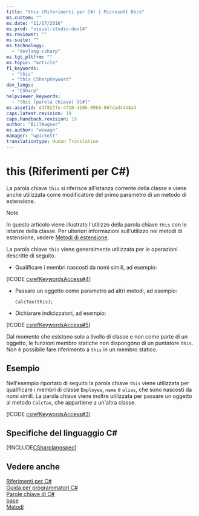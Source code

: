 ```yaml
---
title: "this (Riferimenti per C#) | Microsoft Docs"
ms.custom: ""
ms.date: "11/17/2016"
ms.prod: "visual-studio-dev14"
ms.reviewer: ""
ms.suite: ""
ms.technology: 
  - "devlang-csharp"
ms.tgt_pltfrm: ""
ms.topic: "article"
f1_keywords: 
  - "this"
  - "this_CSharpKeyword"
dev_langs: 
  - "CSharp"
helpviewer_keywords: 
  - "this (parola chiave) [C#]"
ms.assetid: d4f827fe-4710-410b-89b8-867dad44b8a3
caps.latest.revision: 19
caps.handback.revision: 19
author: "BillWagner"
ms.author: "wiwagn"
manager: "wpickett"
translationtype: Human Translation
---
```

# this (Riferimenti per C#)
La parola chiave `this` si riferisce all'istanza corrente della classe e viene anche utilizzata come modificatore del primo parametro di un metodo di estensione.  
  
> [!NOTE]
>  In questo articolo viene illustrato l'utilizzo della parola chiave `this` con le istanze della classe.  Per ulteriori informazioni sull'utilizzo nei metodi di estensione, vedere [Metodi di estensione](../../../csharp/programming-guide/classes-and-structs/extension-methods.md).  
  
 La parola chiave `this` viene generalmente utilizzata per le operazioni descritte di seguito.  
  
-   Qualificare i membri nascosti da nomi simili, ad esempio:  
  
 [!CODE [csrefKeywordsAccess#4](../CodeSnippet/VS_Snippets_VBCSharp/csrefKeywordsAccess#4)]  
  
-   Passare un oggetto come parametro ad altri metodi, ad esempio:  
  
    ```  
    CalcTax(this);  
    ```  
  
-   Dichiarare indicizzatori, ad esempio:  
  
 [!CODE [csrefKeywordsAccess#5](../CodeSnippet/VS_Snippets_VBCSharp/csrefKeywordsAccess#5)]  
  
 Dal momento che esistono solo a livello di classe e non come parte di un oggetto, le funzioni membro statiche non dispongono di un puntatore `this`.  Non è possibile fare riferimento a `this` in un membro statico.  
  
## Esempio  
 Nell'esempio riportato di seguito la parola chiave `this` viene utilizzata per qualificare i membri di classe `Employee`, `name` e `alias`, che sono nascosti da nomi simili.  La parola chiave viene inoltre utilizzata per passare un oggetto al metodo `CalcTax`, che appartiene a un'altra classe.  
  
 [!CODE [csrefKeywordsAccess#3](../CodeSnippet/VS_Snippets_VBCSharp/csrefKeywordsAccess#3)]  
  
## Specifiche del linguaggio C\#  
 [!INCLUDE[CSharplangspec](../../../csharp/language-reference/keywords/includes/csharplangspec_md.md)]  
  
## Vedere anche  
 [Riferimenti per C\#](../../../csharp/language-reference/index.md)   
 [Guida per programmatori C\#](../../../csharp/programming-guide/index.md)   
 [Parole chiave di C\#](../../../csharp/language-reference/keywords/index.md)   
 [base](../../../csharp/language-reference/keywords/base.md)   
 [Metodi](../../../csharp/programming-guide/classes-and-structs/methods.md)